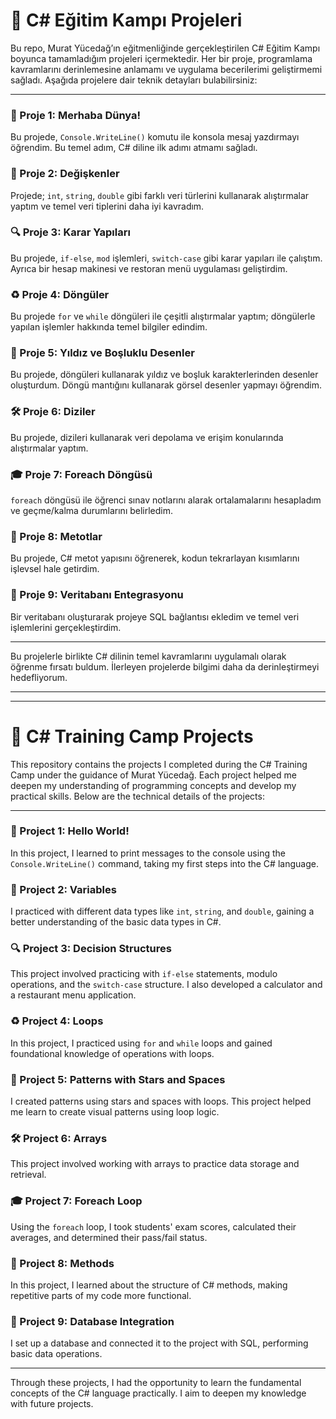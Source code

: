 # 🚀 C# Eğitim Kampı Projeleri

Bu repo, Murat Yücedağ’ın eğitmenliğinde gerçekleştirilen C# Eğitim Kampı boyunca tamamladığım projeleri içermektedir. Her bir proje, programlama kavramlarını derinlemesine anlamamı ve uygulama becerilerimi geliştirmemi sağladı. Aşağıda projelere dair teknik detayları bulabilirsiniz:

---

### 📘 Proje 1: Merhaba Dünya!
Bu projede, `Console.WriteLine()` komutu ile konsola mesaj yazdırmayı öğrendim. Bu temel adım, C# diline ilk adımı atmamı sağladı.

### 🔢 Proje 2: Değişkenler
Projede; `int`, `string`, `double` gibi farklı veri türlerini kullanarak alıştırmalar yaptım ve temel veri tiplerini daha iyi kavradım.

### 🔍 Proje 3: Karar Yapıları
Bu projede, `if-else`, `mod` işlemleri, `switch-case` gibi karar yapıları ile çalıştım. Ayrıca bir hesap makinesi ve restoran menü uygulaması geliştirdim.

### ♻️ Proje 4: Döngüler
Bu projede `for` ve `while` döngüleri ile çeşitli alıştırmalar yaptım; döngülerle yapılan işlemler hakkında temel bilgiler edindim.

### 🌟 Proje 5: Yıldız ve Boşluklu Desenler
Bu projede, döngüleri kullanarak yıldız ve boşluk karakterlerinden desenler oluşturdum. Döngü mantığını kullanarak görsel desenler yapmayı öğrendim.

### 🛠️ Proje 6: Diziler
Bu projede, dizileri kullanarak veri depolama ve erişim konularında alıştırmalar yaptım.

### 🎓 Proje 7: Foreach Döngüsü
`foreach` döngüsü ile öğrenci sınav notlarını alarak ortalamalarını hesapladım ve geçme/kalma durumlarını belirledim.

### 📌 Proje 8: Metotlar
Bu projede, C# metot yapısını öğrenerek, kodun tekrarlayan kısımlarını işlevsel hale getirdim.

### 💽 Proje 9: Veritabanı Entegrasyonu
Bir veritabanı oluşturarak projeye SQL bağlantısı ekledim ve temel veri işlemlerini gerçekleştirdim.

---

Bu projelerle birlikte C# dilinin temel kavramlarını uygulamalı olarak öğrenme fırsatı buldum. İlerleyen projelerde bilgimi daha da derinleştirmeyi hedefliyorum.

---
---

# 🚀 C# Training Camp Projects

This repository contains the projects I completed during the C# Training Camp under the guidance of Murat Yücedağ. Each project helped me deepen my understanding of programming concepts and develop my practical skills. Below are the technical details of the projects:

---

### 📘 Project 1: Hello World!
In this project, I learned to print messages to the console using the `Console.WriteLine()` command, taking my first steps into the C# language.

### 🔢 Project 2: Variables
I practiced with different data types like `int`, `string`, and `double`, gaining a better understanding of the basic data types in C#.

### 🔍 Project 3: Decision Structures
This project involved practicing with `if-else` statements, modulo operations, and the `switch-case` structure. I also developed a calculator and a restaurant menu application.

### ♻️ Project 4: Loops
In this project, I practiced using `for` and `while` loops and gained foundational knowledge of operations with loops.

### 🌟 Project 5: Patterns with Stars and Spaces
I created patterns using stars and spaces with loops. This project helped me learn to create visual patterns using loop logic.

### 🛠️ Project 6: Arrays
This project involved working with arrays to practice data storage and retrieval.

### 🎓 Project 7: Foreach Loop
Using the `foreach` loop, I took students' exam scores, calculated their averages, and determined their pass/fail status.

### 📌 Project 8: Methods
In this project, I learned about the structure of C# methods, making repetitive parts of my code more functional.

### 💽 Project 9: Database Integration
I set up a database and connected it to the project with SQL, performing basic data operations.

---

Through these projects, I had the opportunity to learn the fundamental concepts of the C# language practically. I aim to deepen my knowledge with future projects.
